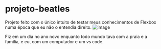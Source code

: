 # projeto-beatles

Projeto feito com o único intuito de testar meus conhecimentos de Flexbox numa época que eu não o entendia direito.
![image](https://github.com/user-attachments/assets/4677c9f8-6897-44fa-883b-5006e9a77078)


Fiz em um dia no ano novo enquanto todo mundo tava com a praia e a família, e eu, com um computador e um vs code.
